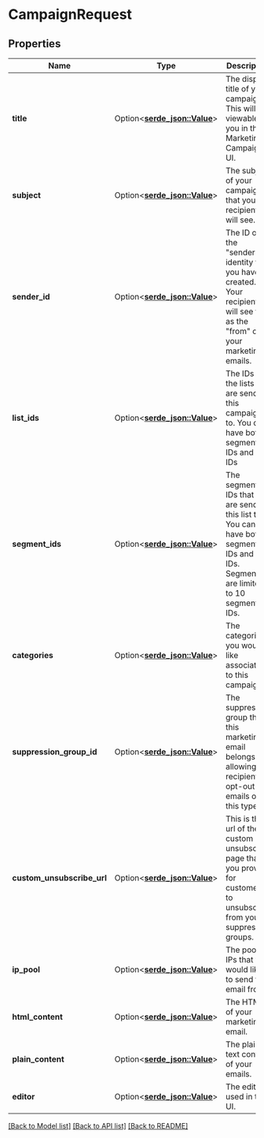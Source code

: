# CampaignRequest

## Properties

Name | Type | Description | Notes
------------ | ------------- | ------------- | -------------
**title** | Option<[**serde_json::Value**](.md)> | The display title of your campaign. This will be viewable by you in the Marketing Campaigns UI. | 
**subject** | Option<[**serde_json::Value**](.md)> | The subject of your campaign that your recipients will see. | [optional]
**sender_id** | Option<[**serde_json::Value**](.md)> | The ID of the \"sender\" identity that you have created. Your recipients will see this as the \"from\" on your marketing emails. | [optional]
**list_ids** | Option<[**serde_json::Value**](.md)> | The IDs of the lists you are sending this campaign to. You can have both segment IDs and list IDs | [optional]
**segment_ids** | Option<[**serde_json::Value**](.md)> | The segment IDs that you are sending this list to. You can have both segment IDs and list IDs. Segments are limited to 10 segment IDs. | [optional]
**categories** | Option<[**serde_json::Value**](.md)> | The categories you would like associated to this campaign. | [optional]
**suppression_group_id** | Option<[**serde_json::Value**](.md)> | The suppression group that this marketing email belongs to, allowing recipients to opt-out of emails of this type. | [optional]
**custom_unsubscribe_url** | Option<[**serde_json::Value**](.md)> | This is the url of the custom unsubscribe page that you provide for customers to unsubscribe from your suppression groups. | [optional]
**ip_pool** | Option<[**serde_json::Value**](.md)> | The pool of IPs that you would like to send this email from. | [optional]
**html_content** | Option<[**serde_json::Value**](.md)> | The HTML of your marketing email. | [optional]
**plain_content** | Option<[**serde_json::Value**](.md)> | The plain text content of your emails. | [optional]
**editor** | Option<[**serde_json::Value**](serde_json::Value.md)> | The editor used in the UI. | [optional]

[[Back to Model list]](../README.md#documentation-for-models) [[Back to API list]](../README.md#documentation-for-api-endpoints) [[Back to README]](../README.md)


